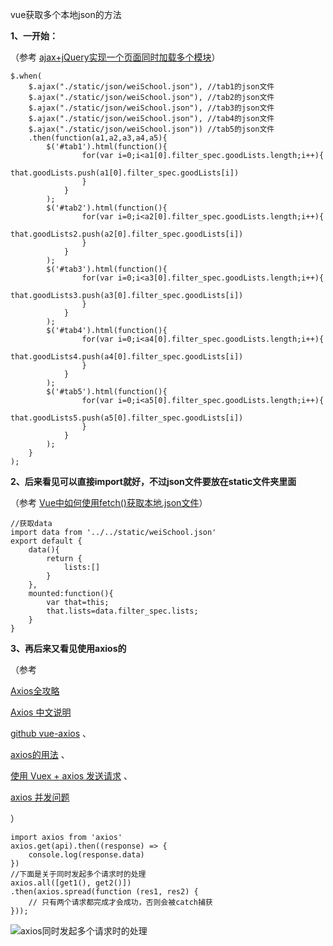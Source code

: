 vue获取多个本地json的方法

**1、一开始：**

（参考 [ajax+jQuery实现一个页面同时加载多个模块](http://www.cnblogs.com/m-xy/archive/2013/03/06/2946013.html)）

	$.when(
		$.ajax("./static/json/weiSchool.json"), //tab1的json文件
        $.ajax("./static/json/weiSchool.json"), //tab2的json文件
        $.ajax("./static/json/weiSchool.json"), //tab3的json文件
        $.ajax("./static/json/weiSchool.json"), //tab4的json文件
        $.ajax("./static/json/weiSchool.json")) //tab5的json文件
        .then(function(a1,a2,a3,a4,a5){
            $('#tab1').html(function(){
                    for(var i=0;i<a1[0].filter_spec.goodLists.length;i++){
                        that.goodLists.push(a1[0].filter_spec.goodLists[i])
                    }
                }
            );
            $('#tab2').html(function(){
                    for(var i=0;i<a2[0].filter_spec.goodLists.length;i++){
                        that.goodLists2.push(a2[0].filter_spec.goodLists[i]) 
                    }
                }
            );
            $('#tab3').html(function(){
                    for(var i=0;i<a3[0].filter_spec.goodLists.length;i++){
                        that.goodLists3.push(a3[0].filter_spec.goodLists[i])
                    }
                }
            );
            $('#tab4').html(function(){
                    for(var i=0;i<a4[0].filter_spec.goodLists.length;i++){
                        that.goodLists4.push(a4[0].filter_spec.goodLists[i]) 
                    }
                }
            );
            $('#tab5').html(function(){
                    for(var i=0;i<a5[0].filter_spec.goodLists.length;i++){
                        that.goodLists5.push(a5[0].filter_spec.goodLists[i]) 
                    }
                }
            );
        }
    );

**2、后来看见可以直接import就好，不过json文件要放在static文件夹里面**

（参考 [Vue中如何使用fetch()获取本地.json文件](https://segmentfault.com/q/1010000007233399)）
	
    //获取data
    import data from '../../static/weiSchool.json'
    export default {
        data(){
            return {
                lists:[]
            }
        },
        mounted:function(){
            var that=this;
            that.lists=data.filter_spec.lists;
        }
    }

**3、再后来又看见使用axios的**

（参考

[Axios全攻略](https://blog.ygxdxx.com/2017/02/27/Axios-Strategy/?utm_source=tuicool&utm_medium=referral)
 
[Axios 中文说明](http://www.kancloud.cn/yunye/axios/234845)

 [github vue-axios](https://github.com/imcvampire/vue-axios) 、

[axios的用法](http://www.cnblogs.com/Upton/p/6180512.html) 、

[使用 Vuex + axios 发送请求](http://www.cnblogs.com/wisewrong/p/6402183.html) 、

[axios 并发问题](https://segmentfault.com/q/1010000007892951/a-1020000007895544)

）

	import axios from 'axios'
	axios.get(api).then((response) => {
	  	console.log(response.data)
	})
	//下面是关于同时发起多个请求时的处理
	axios.all([get1(), get2()])
	.then(axios.spread(function (res1, res2) {
		// 只有两个请求都完成才会成功，否则会被catch捕获
	}));
![axios同时发起多个请求时的处理](http://i.imgur.com/KIRCDYn.png)